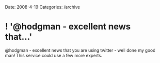 Date: 2008-4-19
Categories: /archive

# ! '@hodgman - excellent news that...'

@hodgman - excellent news that you are using twitter - well done my good man! This service could use a few more experts.
